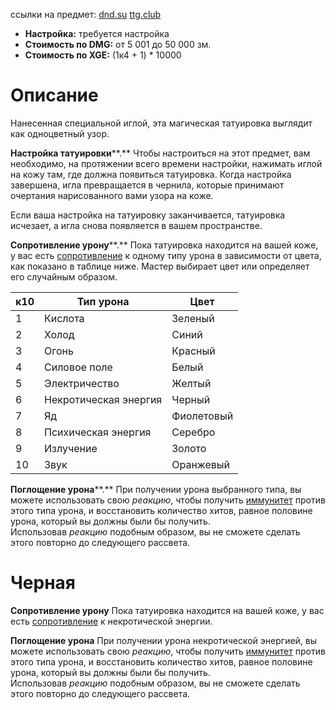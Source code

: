 ссылки на предмет: [dnd.su](https://dnd.su/items/2483-absorbing-tattoo/) [ttg.club](https://5e14.ttg.club/items/magic/absorbing_tattoo)
- **Настройка:** требуется настройка
- **Стоимость по DMG:** от 5 001 до 50 000 зм.
- **Стоимость по XGE:** (1к4 + 1) * 10000

# Описание
Нанесенная специальной иглой, эта магическая татуировка выглядит как одноцветный узор.

**Настройка татуировки****.** Чтобы настроиться на этот предмет, вам необходимо, на протяжении всего времени настройки, нажимать иглой на кожу там, где должна появиться татуировка. Когда настройка завершена, игла превращается в чернила, которые принимают очертания нарисованного вами узора на коже.

Если ваша настройка на татуировку заканчивается, татуировка исчезает, а игла снова появляется в вашем пространстве.

**Сопротивление урону****.** Пока татуировка находится на вашей коже, у вас есть [сопротивление](https://5e14.ttg.club/screens/resistance) к одному типу урона в зависимости от цвета, как показано в таблице ниже. Мастер выбирает цвет или определяет его случайным образом.

| к10 | Тип урона             | Цвет       |
| --- | --------------------- | ---------- |
| 1   | Кислота               | Зеленый    |
| 2   | Холод                 | Синий      |
| 3   | Огонь                 | Красный    |
| 4   | Силовое поле          | Белый      |
| 5   | Электричество         | Желтый     |
| 6   | Некротическая энергия | Черный     |
| 7   | Яд                    | Фиолетовый |
| 8   | Психическая энергия   | Серебро    |
| 9   | Излучение             | Золото     |
| 10  | Звук                  | Оранжевый  |

**Поглощение урона****.** При получении урона выбранного типа, вы можете использовать свою _реакцию_, чтобы получить [иммунитет](https://5e14.ttg.club/screens/immunity) против этого типа урона, и восстановить количество хитов, равное половине урона, который вы должны были бы получить. Использовав _реакцию_ подобным образом, вы не сможете сделать этого повторно до следующего рассвета.

# Черная
**Сопротивление урону** Пока татуировка находится на вашей коже, у вас есть [сопротивление](https://5e14.ttg.club/screens/resistance) к некротической энергии.

**Поглощение урона** При получении урона некротической энергией, вы можете использовать свою _реакцию_, чтобы получить [иммунитет](https://5e14.ttg.club/screens/immunity) против этого типа урона, и восстановить количество хитов, равное половине урона, который вы должны были бы получить. Использовав _реакцию_ подобным образом, вы не сможете сделать этого повторно до следующего рассвета.